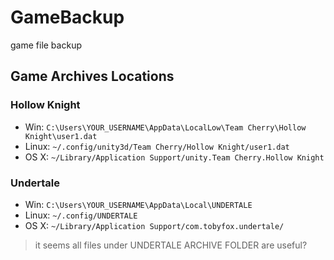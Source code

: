 # GameBackup
game file backup

## Game Archives Locations
### Hollow Knight
- Win: `C:\Users\YOUR_USERNAME\AppData\LocalLow\Team Cherry\Hollow Knight\user1.dat`
- Linux: `~/.config/unity3d/Team Cherry/Hollow Knight/user1.dat`
- OS X: `~/Library/Application Support/unity.Team Cherry.Hollow Knight`

### Undertale
- Win: `C:\Users\YOUR_USERNAME\AppData\Local\UNDERTALE`
- Linux: `~/.config/UNDERTALE`
- OS X: `~/Library/Application Support/com.tobyfox.undertale/`
> it seems all files under UNDERTALE ARCHIVE FOLDER are useful?
